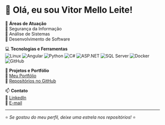 # 👋 Olá, eu sou Vitor Mello Leite!

🎯 **Áreas de Atuação**  
🔹 Segurança da Informação  
🔹 Análise de Sistemas  
🔹 Desenvolvimento de Software  

💻 **Tecnologias e Ferramentas**  
![Linux](https://img.shields.io/badge/Linux-333333?style=flat&logo=linux&logoColor=white)
![Angular](https://img.shields.io/badge/Angular-DD0031?style=flat&logo=angular&logoColor=white)
![Python](https://img.shields.io/badge/Python-3776AB?style=flat&logo=python&logoColor=white)
![C#](https://img.shields.io/badge/C%23-239120?style=flat&logo=csharp&logoColor=white)
![ASP.NET](https://img.shields.io/badge/ASP.NET-512BD4?style=flat&logo=dotnet&logoColor=white)
![SQL Server](https://img.shields.io/badge/SQL%20Server-CC2927?style=flat&logo=microsoftsqlserver&logoColor=white)
![Docker](https://img.shields.io/badge/Docker-2496ED?style=flat&logo=docker&logoColor=white)
![GitHub](https://img.shields.io/badge/GitHub-181717?style=flat&logo=github&logoColor=white)

🚀 **Projetos e Portfólio**  
🔗 [Meu Portfólio](https://pacote009.github.io/meu-portfolio/)  
🔗 [Repositórios no GitHub](https://github.com/pacote009?tab=repositories)  

📫 **Contato**  
🔹 [LinkedIn](https://www.linkedin.com/in/seu-perfil/)  
🔹 [E-mail](mailto:seu-email@exemplo.com)  

---
⭐ *Se gostou do meu perfil, deixe uma estrela nos repositórios!* ⭐
